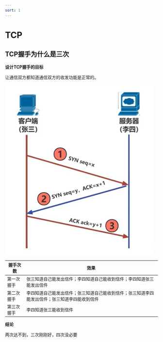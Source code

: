 ```yaml
---
sort: 1
---
```


# TCP


## TCP握手为什么是三次

**设计TCP握手的目标**

让通信双方都知道通信双方的收发功能是正常的。

![TCP握手](./imags/tcp握手.jpg)

|握手次数|效果|
|---|---|
|第一次握手|张三知道自己能发出信件；李四知道自己能收到信件；李四知道张三能发出信件|
|第二次握手|李四知道自己能发出信件；张三知道自己能收到信件；张三知道李四能发出信件；张三知道李四能收到信件|
|第三次握手|李四知道张三能收到信件|

**结论**

两次达不到，三次刚刚好，四次没必要
